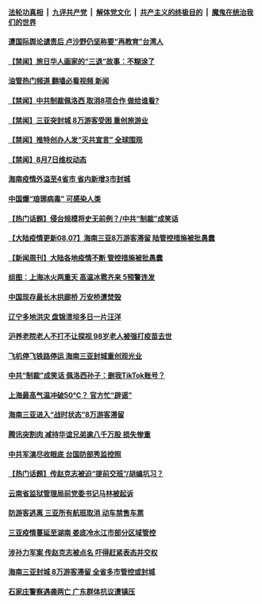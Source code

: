 ####  [法轮功真相](../../../../basic/blob/master/README.md?t=08080531) &nbsp;|&nbsp; [九评共产党](../../../../9ping.md/blob/master/README.md?t=08080531) &nbsp;|&nbsp; [解体党文化](../../../../jtdwh.md/blob/master/README.md?t=08080531)  &nbsp;|&nbsp; [共产主义的终极目的](../../../../gczydzjmd.md/blob/master/README.md?t=08080531) &nbsp;|&nbsp; [魔鬼在统治我们的世界](../../../../mgztzwmdsj.md/blob/master/README.md?t=08080531) 

#### [遭国际舆论谴责后 卢沙野仍坚称要“再教育”台湾人](../pages/prog204/a103497034.md?t=08080531) 

#### [【禁闻】旅日华人画家的“三退”故事：不糊涂了](../pages/prog204/a103496994.md?t=08080531) 

#### [油管热门频道 翻墙必看视频 新闻](http://45.76.130.85:81/youtube.html?08080531)

#### [【禁闻】中共制裁佩洛西 取消8项合作 做给谁看?](../pages/prog204/a103496987.md?t=08080531) 

#### [【禁闻】三亚突封城 8万游客受困 重创旅游业](../pages/prog204/a103496996.md?t=08080531) 


#### [【禁闻】推特创办人发“灭共宣言” 全球围观](../pages/prog204/a103496984.md?t=08080531) 

#### [【禁闻】8月7日维权动态](../pages/prog204/a103496983.md?t=08080531) 

#### [海南疫情外溢至4省市 省内新增3市封城](../pages/prog204/a103496918.md?t=08080531) 

#### [中国爆“琅琊病毒” 可感染人类](../pages/prog204/a103496859.md?t=08080531) 

#### [【热门话题】侵台规模将史无前例？/中共“制裁”成笑话](../pages/prog204/a103496839.md?t=08080531) 

#### [【大陆疫情更新08.07】海南三亚8万游客滞留 陆管控措施被批愚蠢](../pages/prog204/a103480985.md?t=08080531) 

#### [【新闻周刊】大陆各地疫情不断 管控措施被批愚蠢](../pages/prog204/a103496661.md?t=08080531) 

#### [组图：上海冰火两重天 高温冰雹齐来 5预警连发](../pages/prog204/a103496240.md?t=08080531) 

#### [中国现存最长木拱廊桥 万安桥遭焚毁](../pages/prog204/a103496484.md?t=08080531) 

#### [辽宁多地洪灾 盘锦溃坝多日一片汪洋](../pages/prog204/a103496561.md?t=08080531) 

#### [沪养老院老人不打不让探视 98岁老人被强打疫苗去世](../pages/prog204/a103496524.md?t=08080531) 

#### [飞机停飞铁路停运 海南三亚封城重创观光业](../pages/prog204/a103494958.md?t=08080531) 

#### [中共“制裁”成笑话 佩洛西孙子：删我TikTok账号？](../pages/prog204/a103496486.md?t=08080531) 

#### [上海最高气温冲破50℃？ 官方忙“辟谣”](../pages/prog204/a103496459.md?t=08080531) 

#### [海南三亚进入“战时状态”8万游客滞留](../pages/prog204/a103496390.md?t=08080531) 

#### [腾讯突割肉 减持华谊兄弟逾八千万股 损失惨重](../pages/prog204/a103496371.md?t=08080531) 

#### [中共军演尽收眼底 台国防部秀监控照](../pages/prog204/a103496335.md?t=08080531) 

#### [【热门话题】传赵克志被迫“提前交班”/胡编坑习？](../pages/prog204/a103496283.md?t=08080531) 

#### [云南省监狱管理局前党委书记马林被起诉](../pages/prog204/a103496282.md?t=08080531) 

#### [防游客逃离 三亚所有航班取消 动车禁售车票](../pages/prog204/a103496287.md?t=08080531) 

#### [三亚疫情蔓延至湖南 娄底冷水江市部分区域管控](../pages/prog204/a103496248.md?t=08080531) 

#### [涉孙力军案 传赵克志被点名 吓得赶紧表态并交权](../pages/prog204/a103496279.md?t=08080531) 


#### [海南三亚封城 8万游客滞留 全省多市管控或封城](../pages/prog204/a103496154.md?t=08080531) 

#### [石家庄警察遇袭两亡 广东群体抗议遭镇压](../pages/prog204/a103495997.md?t=08080531) 

<img src='http://gfw-breaker.win/goodnews/indexes/prog204.md' width='0px' height='0px'/>
